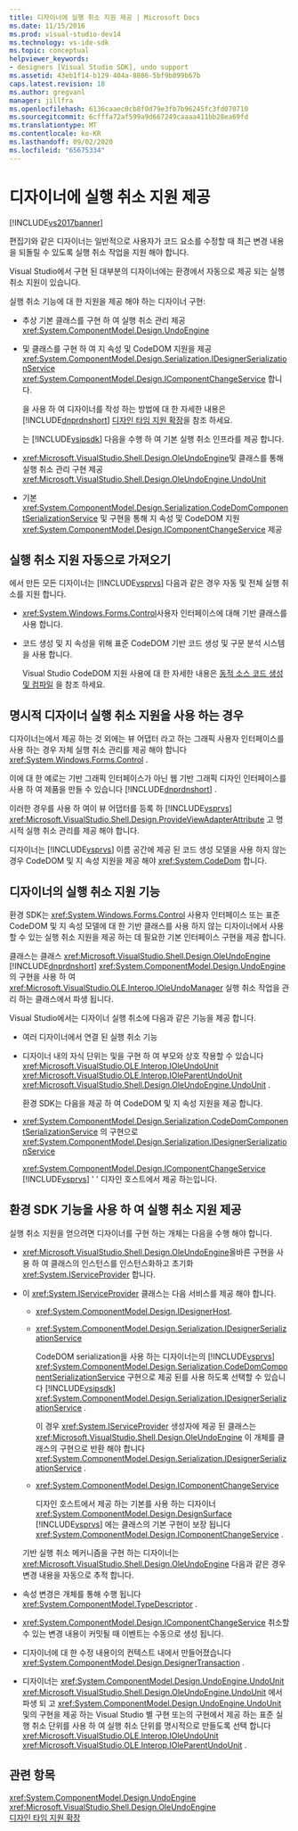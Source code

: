 ```yaml
---
title: 디자이너에 실행 취소 지원 제공 | Microsoft Docs
ms.date: 11/15/2016
ms.prod: visual-studio-dev14
ms.technology: vs-ide-sdk
ms.topic: conceptual
helpviewer_keywords:
- designers [Visual Studio SDK], undo support
ms.assetid: 43eb1f14-b129-404a-8806-5bf9b099b67b
caps.latest.revision: 18
ms.author: gregvanl
manager: jillfra
ms.openlocfilehash: 6136caaec0cb8f0d79e3fb7b96245fc3fd070710
ms.sourcegitcommit: 6cfffa72af599a9d667249caaaa411bb28ea69fd
ms.translationtype: MT
ms.contentlocale: ko-KR
ms.lasthandoff: 09/02/2020
ms.locfileid: "65675334"
---
```

# <a name="supplying-undo-support-to-designers"></a>디자이너에 실행 취소 지원 제공
[!INCLUDE[vs2017banner](../includes/vs2017banner.md)]

편집기와 같은 디자이너는 일반적으로 사용자가 코드 요소를 수정할 때 최근 변경 내용을 되돌릴 수 있도록 실행 취소 작업을 지원 해야 합니다.  
  
 Visual Studio에서 구현 된 대부분의 디자이너에는 환경에서 자동으로 제공 되는 실행 취소 지원이 있습니다.  
  
 실행 취소 기능에 대 한 지원을 제공 해야 하는 디자이너 구현:  
  
- 추상 기본 클래스를 구현 하 여 실행 취소 관리 제공 <xref:System.ComponentModel.Design.UndoEngine>  
  
- 및 클래스를 구현 하 여 지 속성 및 CodeDOM 지원을 제공 <xref:System.ComponentModel.Design.Serialization.IDesignerSerializationService> <xref:System.ComponentModel.Design.IComponentChangeService> 합니다.  
  
  을 사용 하 여 디자이너를 작성 하는 방법에 대 한 자세한 내용은 [!INCLUDE[dnprdnshort](../includes/dnprdnshort-md.md)] [디자인 타임 지원 확장](https://msdn.microsoft.com/library/d6ac8a6a-42fd-4bc8-bf33-b212811297e2)을 참조 하세요.  
  
  는 [!INCLUDE[vsipsdk](../includes/vsipsdk-md.md)] 다음을 수행 하 여 기본 실행 취소 인프라를 제공 합니다.  
  
- <xref:Microsoft.VisualStudio.Shell.Design.OleUndoEngine>및 클래스를 통해 실행 취소 관리 구현 제공 <xref:Microsoft.VisualStudio.Shell.Design.OleUndoEngine.UndoUnit>  
  
- 기본 <xref:System.ComponentModel.Design.Serialization.CodeDomComponentSerializationService> 및 구현을 통해 지 속성 및 CodeDOM 지원 <xref:System.ComponentModel.Design.IComponentChangeService> 제공  
  
## <a name="obtaining-undo-support-automatically"></a>실행 취소 지원 자동으로 가져오기  
 에서 만든 모든 디자이너는 [!INCLUDE[vsprvs](../includes/vsprvs-md.md)] 다음과 같은 경우 자동 및 전체 실행 취소를 지원 합니다.  
  
- <xref:System.Windows.Forms.Control>사용자 인터페이스에 대해 기반 클래스를 사용 합니다.  
  
- 코드 생성 및 지 속성을 위해 표준 CodeDOM 기반 코드 생성 및 구문 분석 시스템을 사용 합니다.  
  
     Visual Studio CodeDOM 지원 사용에 대 한 자세한 내용은 [동적 소스 코드 생성 및 컴파일](https://msdn.microsoft.com/library/d077a3e8-bd81-4bdf-b6a3-323857ea30fb) 을 참조 하세요.  
  
## <a name="when-to-use-explicit-designer-undo-support"></a>명시적 디자이너 실행 취소 지원을 사용 하는 경우  
 디자이너는에서 제공 하는 것 외에는 뷰 어댑터 라고 하는 그래픽 사용자 인터페이스를 사용 하는 경우 자체 실행 취소 관리를 제공 해야 합니다 <xref:System.Windows.Forms.Control> .  
  
 이에 대 한 예로는 기반 그래픽 인터페이스가 아닌 웹 기반 그래픽 디자인 인터페이스를 사용 하 여 제품을 만들 수 있습니다 [!INCLUDE[dnprdnshort](../includes/dnprdnshort-md.md)] .  
  
 이러한 경우를 사용 하 여이 뷰 어댑터를 등록 하 [!INCLUDE[vsprvs](../includes/vsprvs-md.md)] <xref:Microsoft.VisualStudio.Shell.Design.ProvideViewAdapterAttribute> 고 명시적 실행 취소 관리를 제공 해야 합니다.  
  
 디자이너는 [!INCLUDE[vsprvs](../includes/vsprvs-md.md)] 이름 공간에 제공 된 코드 생성 모델을 사용 하지 않는 경우 CodeDOM 및 지 속성 지원을 제공 해야 <xref:System.CodeDom> 합니다.  
  
## <a name="undo-support-features-of-the-designer"></a>디자이너의 실행 취소 지원 기능  
 환경 SDK는 <xref:System.Windows.Forms.Control> 사용자 인터페이스 또는 표준 CodeDOM 및 지 속성 모델에 대 한 기반 클래스를 사용 하지 않는 디자이너에서 사용할 수 있는 실행 취소 지원을 제공 하는 데 필요한 기본 인터페이스 구현을 제공 합니다.  
  
 클래스는 클래스 <xref:Microsoft.VisualStudio.Shell.Design.OleUndoEngine> [!INCLUDE[dnprdnshort](../includes/dnprdnshort-md.md)] <xref:System.ComponentModel.Design.UndoEngine> 의 구현을 사용 하 여 <xref:Microsoft.VisualStudio.OLE.Interop.IOleUndoManager> 실행 취소 작업을 관리 하는 클래스에서 파생 됩니다.  
  
 Visual Studio에서는 디자이너 실행 취소에 다음과 같은 기능을 제공 합니다.  
  
- 여러 디자이너에서 연결 된 실행 취소 기능  
  
- 디자이너 내의 자식 단위는 및을 구현 하 여 부모와 상호 작용할 수 있습니다 <xref:Microsoft.VisualStudio.OLE.Interop.IOleUndoUnit> <xref:Microsoft.VisualStudio.OLE.Interop.IOleParentUndoUnit> <xref:Microsoft.VisualStudio.Shell.Design.OleUndoEngine.UndoUnit> .  
  
  환경 SDK는 다음을 제공 하 여 CodeDOM 및 지 속성 지원을 제공 합니다.  
  
- <xref:System.ComponentModel.Design.Serialization.CodeDomComponentSerializationService> 의 구현으로 <xref:System.ComponentModel.Design.Serialization.IDesignerSerializationService>  
  
  <xref:System.ComponentModel.Design.IComponentChangeService> [!INCLUDE[vsprvs](../includes/vsprvs-md.md)] ' ' 디자인 호스트에서 제공 하는입니다.  
  
## <a name="using-the-environment-sdk-features-to-supply-undo-support"></a>환경 SDK 기능을 사용 하 여 실행 취소 지원 제공  
 실행 취소 지원을 얻으려면 디자이너를 구현 하는 개체는 다음을 수행 해야 합니다.  
  
- <xref:Microsoft.VisualStudio.Shell.Design.OleUndoEngine>올바른 구현을 사용 하 여 클래스의 인스턴스를 인스턴스화하고 초기화 <xref:System.IServiceProvider> 합니다.  
  
- 이 <xref:System.IServiceProvider> 클래스는 다음 서비스를 제공 해야 합니다.  
  
  - <xref:System.ComponentModel.Design.IDesignerHost>.  
  
  - <xref:System.ComponentModel.Design.Serialization.IDesignerSerializationService>  
  
       CodeDOM serialization을 사용 하는 디자이너는의 [!INCLUDE[vsprvs](../includes/vsprvs-md.md)] <xref:System.ComponentModel.Design.Serialization.CodeDomComponentSerializationService> 구현으로 제공 된를 사용 하도록 선택할 수 있습니다 [!INCLUDE[vsipsdk](../includes/vsipsdk-md.md)] <xref:System.ComponentModel.Design.Serialization.IDesignerSerializationService> .  
  
       이 경우 <xref:System.IServiceProvider> 생성자에 제공 된 클래스는 <xref:Microsoft.VisualStudio.Shell.Design.OleUndoEngine> 이 개체를 클래스의 구현으로 반환 해야 합니다 <xref:System.ComponentModel.Design.Serialization.IDesignerSerializationService> .  
  
  - <xref:System.ComponentModel.Design.IComponentChangeService>  
  
       디자인 호스트에서 제공 하는 기본를 사용 하는 디자이너 <xref:System.ComponentModel.Design.DesignSurface> [!INCLUDE[vsprvs](../includes/vsprvs-md.md)] 에는 클래스의 기본 구현이 보장 됩니다 <xref:System.ComponentModel.Design.IComponentChangeService> .  
  
  기반 실행 취소 메커니즘을 구현 하는 디자이너는 <xref:Microsoft.VisualStudio.Shell.Design.OleUndoEngine> 다음과 같은 경우 변경 내용을 자동으로 추적 합니다.  
  
- 속성 변경은 개체를 통해 수행 됩니다 <xref:System.ComponentModel.TypeDescriptor> .  
  
- <xref:System.ComponentModel.Design.IComponentChangeService> 취소할 수 있는 변경 내용이 커밋될 때 이벤트는 수동으로 생성 됩니다.  
  
- 디자이너에 대 한 수정 내용이의 컨텍스트 내에서 만들어졌습니다 <xref:System.ComponentModel.Design.DesignerTransaction> .  
  
- 디자이너는 <xref:System.ComponentModel.Design.UndoEngine.UndoUnit> <xref:Microsoft.VisualStudio.Shell.Design.OleUndoEngine.UndoUnit> 에서 파생 되 고 <xref:System.ComponentModel.Design.UndoEngine.UndoUnit> 및의 구현을 제공 하는 Visual Studio 별 구현 또는의 구현에서 제공 하는 표준 실행 취소 단위를 사용 하 여 실행 취소 단위를 명시적으로 만들도록 선택 합니다 <xref:Microsoft.VisualStudio.OLE.Interop.IOleUndoUnit> <xref:Microsoft.VisualStudio.OLE.Interop.IOleParentUndoUnit> .  
  
## <a name="see-also"></a>관련 항목  
 <xref:System.ComponentModel.Design.UndoEngine>   
 <xref:Microsoft.VisualStudio.Shell.Design.OleUndoEngine>   
 [디자인 타임 지원 확장](https://msdn.microsoft.com/library/d6ac8a6a-42fd-4bc8-bf33-b212811297e2)
